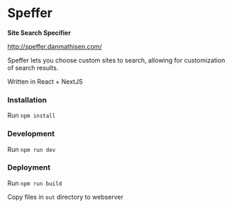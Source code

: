 # Speffer

**Site Search Specifier**

http://speffer.danmathisen.com/

Speffer lets you choose custom sites to search, allowing for customization of search results.

Written in React + NextJS


### Installation
Run `npm install`


### Development
Run `npm run dev`


### Deployment
Run `npm run build`

Copy files in `out` directory to webserver
